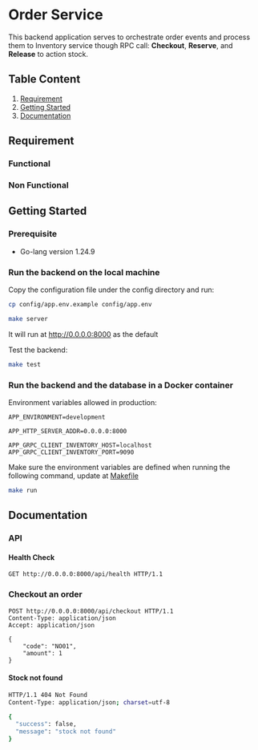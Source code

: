 # Order Service

This backend application serves to orchestrate order events and process them to Inventory service though RPC call: **Checkout**, **Reserve**, and **Release** to action stock.

## Table Content

1. [Requirement](#requirement)
2. [Getting Started](#getting-started)
3. [Documentation](#documentation)

## Requirement

### Functional

### Non Functional

## Getting Started

### Prerequisite

- Go-lang version 1.24.9

### Run the backend on the local machine

Copy the configuration file under the config directory and run:

```bash
cp config/app.env.example config/app.env
```

```bash
make server
```

It will run at <http://0.0.0.0:8000> as the default

Test the backend:

```bash
make test
```

### Run the backend and the database in a Docker container

Environment variables allowed in production:

```shell
APP_ENVIRONMENT=development

APP_HTTP_SERVER_ADDR=0.0.0.0:8000

APP_GRPC_CLIENT_INVENTORY_HOST=localhost
APP_GRPC_CLIENT_INVENTORY_PORT=9090
```

Make sure the environment variables are defined when running the following command, update at [Makefile](./Makefile)

```bash
make run
```

## Documentation

<!-- ### Data Model -->

### API

#### Health Check

```http
GET http://0.0.0.0:8000/api/health HTTP/1.1
```

### Checkout an order

```http
POST http://0.0.0.0:8000/api/checkout HTTP/1.1
Content-Type: application/json
Accept: application/json

{
    "code": "NO01",
    "amount": 1
}
```

#### Stock not found

```bash
HTTP/1.1 404 Not Found
Content-Type: application/json; charset=utf-8

{
  "success": false,
  "message": "stock not found"
}

```
